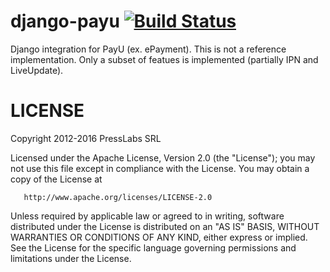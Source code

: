 django-payu [![Build Status](https://travis-ci.org/PressLabs/django-payu-ro.svg?branch=master)](https://travis-ci.org/PressLabs/django-payu-ro)
===========

Django integration for PayU (ex. ePayment). This is not a reference implementation.
Only a subset of featues is implemented (partially IPN and LiveUpdate).


LICENSE
===========

Copyright 2012-2016 PressLabs SRL

   Licensed under the Apache License, Version 2.0 (the "License");
   you may not use this file except in compliance with the License.
   You may obtain a copy of the License at

       http://www.apache.org/licenses/LICENSE-2.0

   Unless required by applicable law or agreed to in writing, software
   distributed under the License is distributed on an "AS IS" BASIS,
   WITHOUT WARRANTIES OR CONDITIONS OF ANY KIND, either express or implied.
   See the License for the specific language governing permissions and
   limitations under the License.
